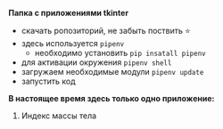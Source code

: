 **Папка с приложениями tkinter**

 - скачать ропозиторий, не забыть поствить :star:
 - здесь используется ```pipenv```
    - необходимо установить ```pip insatall pipenv```
 - для активации окружения ```pipenv shell```
 - загружаем необходимые модули ```pipenv update```
 - запустить код

**В настоящее время здесь только одно приложение:**
 1. Индекс массы тела
